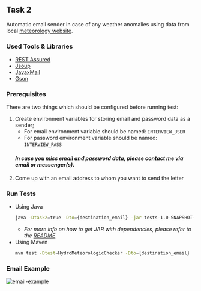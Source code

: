 ## Task 2

Automatic email sender in case of any weather anomalies using data from
local [meteorology website](http://old.meteo.md/newen/avcodhiden.htm).

### Used Tools & Libraries

* [REST Assured](https://rest-assured.io/)
* [Jsoup](https://jsoup.org/)
* [JavaxMail](https://docs.oracle.com/javaee/7/api/javax/mail/package-summary.html)
* [Gson](https://github.com/google/gson)

### Prerequisites

There are two things which should be configured before running test:

1. Create environment variables for storing email and password data as a sender;
    * For email environment variable should be named: `INTERVIEW_USER`
    * For password environment variable should be named: `INTERVIEW_PASS`
   #### _In case you miss email and password data, please contact me via email or messenger(s)._
2. Come up with an email address to whom you want to send the letter

### Run Tests

* Using Java
   ```sh
   java -Dtask2=true -Dto={destination_email} -jar tests-1.0-SNAPSHOT-jar-with-dependencies.jar
   ```
    * _For more info on how to get JAR with dependencies, please refer to
      the [README](https://github.com/Telimas/AdverityInterviewTask#readme)_
* Using Maven
   ```sh
   mvn test -Dtest=HydroMeteorologicChecker -Dto={destination_email}
   ```

### Email Example

![email-example](https://user-images.githubusercontent.com/32519338/138098070-664619f7-5457-4d0d-a85a-8c4efaf79629.png)